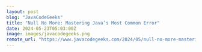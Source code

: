 ```yaml
---
layout: post
blog: "JavaCodeGeeks"
title: "Null No More: Mastering Java’s Most Common Error"
date: 2024-05-23T05:03:00Z
image: images/javacodegeeks.png
remote_url: "https://www.javacodegeeks.com/2024/05/null-no-more-mastering-javas-most-common-error.html"
---
```

